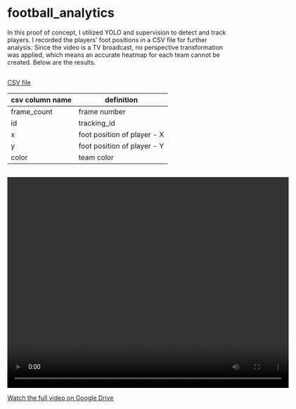 # football_analytics

In this proof of concept, I utilized YOLO and supervision to detect and track players. I recorded the players' foot positions in a CSV file for further analysis. Since the video is a TV broadcast, no perspective transformation was applied, which means an accurate heatmap for each team cannot be created. Below are the results.

##

[CSV file](https://drive.google.com/file/d/1-3he4v0T94aJW6abwwsb8LSOE6QOhUg4/view?usp=sharing)  

|csv column name      | definition                          |
|---------------------|-------------------------------------|
| frame_count         | frame number                        |
| id                  | tracking_id                         |
| x                   | foot position of player - X         |
| y                   | foot position of player - Y         |
| color               | team color                          |


##
<video width="640" height="480" controls>
  <source src="output.mp4" type="video/mp4">
</video>

[Watch the full video on Google Drive](https://drive.google.com/file/d/1rraIt3mPzbKbcUZY_n2Z8vp3P7VXPOso/view?usp=sharing)

